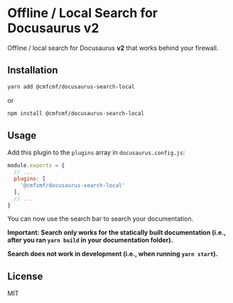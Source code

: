 # Offline / Local Search for Docusaurus v2

Offline / local search for Docusaurus **v2** that works behind your firewall.

## Installation

```bash
yarn add @cmfcmf/docusaurus-search-local
```

or

```bash
npm install @cmfcmf/docusaurus-search-local
```

## Usage

Add this plugin to the `plugins` array in `docusaurus.config.js`:

```js
module.exports = {
  // ...
  plugins: [
    '@cmfcmf/docusaurus-search-local'
  ],
  // ...
}
```

You can now use the search bar to search your documentation.

**Important: Search only works for the statically built documentation (i.e., after you ran `yarn build` in your documentation folder).**

**Search does **not** work in development (i.e., when running `yarn start`).**

## License

MIT
